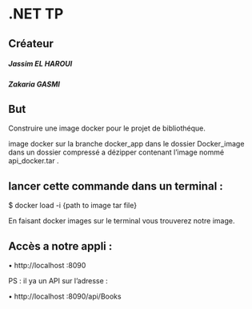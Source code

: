 # .NET TP

## Créateur

  ##### Jassim EL HAROUI 
  ##### Zakaria GASMI 


## But

Construire une image docker pour le projet de bibliothéque.

image docker sur la branche docker_app  dans le dossier Docker_image dans un dossier compressé a dézipper contenant l’image nommé api_docker.tar .

##  lancer cette commande dans un terminal :

$ docker load -i {path to image tar file}
  
  
En faisant docker images sur le terminal vous trouverez notre image.

## Accès a notre appli :

•	http://localhost :8090

PS : il ya un API sur l’adresse :

•	http://localhost :8090/api/Books
